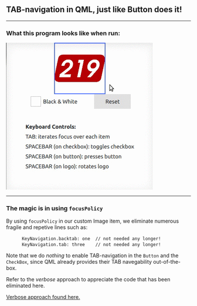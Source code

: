 ## TAB-navigation in QML, just like Button does it!

--------------------------------------------------------------------------------
### What this program looks like when run:
![Animated demo](demo.gif?raw=true)

--------------------------------------------------------------------------------
### The magic is in using `focusPolicy`

By using `focusPolicy` in our custom Image item, we eliminate numerous fragile
and repetive lines such as:

```
      KeyNavigation.backtab: one  // not needed any longer!
      KeyNavigation.tab: three    // not needed any longer!
```

Note that we do *nothing* to enable TAB-navigation in the `Button` and the
`CheckBox`, since QML already provides their TAB navegability out-of-the-box.

Refer to the *verbose* approach to appreciate the code that has been eliminated
here.

[Verbose approach found here.](../compare-approaches/verbose-approach)
